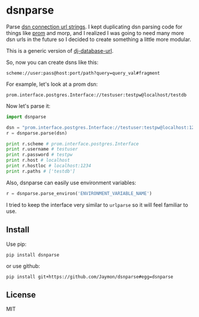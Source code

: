# dsnparse

Parse [dsn connection url strings](http://en.wikipedia.org/wiki/Data_source_name). I kept duplicating dsn parsing code for things like [prom](https://github.com/firstopinion/prom) and morp, and I realized I was going to need many more dsn urls in the future so I decided to create something a little more modular.

This is a generic version of [dj-database-url](https://github.com/kennethreitz/dj-database-url).

So, now you can create dsns like this:

    scheme://user:pass@host:port/path?query=query_val#fragment

For example, let's look at a prom dsn:

    prom.interface.postgres.Interface://testuser:testpw@localhost/testdb

Now let's parse it:

```python
import dsnparse

dsn = "prom.interface.postgres.Interface://testuser:testpw@localhost:1234/testdb"
r = dsnparse.parse(dsn)

print r.scheme # prom.interface.postgres.Interface
print r.username # testuser
print r.password # testpw
print r.host # localhost
print r.hostloc # localhost:1234
print r.paths # ['testdb']
```

Also, dsnparse can easily use environment variables:

```python
r = dsnparse.parse_environ('ENVIRONMENT_VARIABLE_NAME')
```

I tried to keep the interface very similar to `urlparse` so it will feel familiar to use.

## Install

Use pip:

    pip install dsnparse

or use github:

    pip install git+https://github.com/Jaymon/dsnparse#egg=dsnparse

## License

MIT
